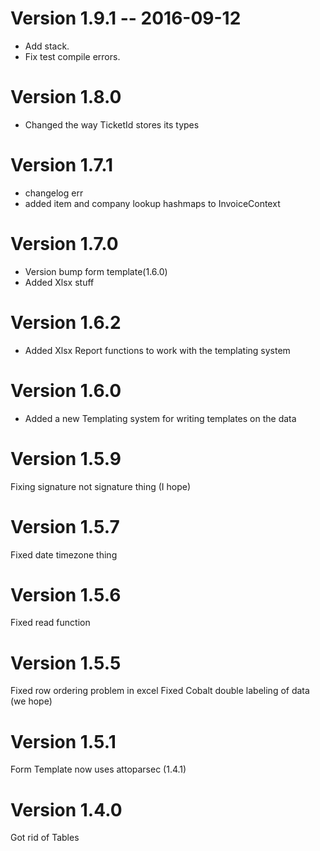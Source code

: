 # Version 1.9.1 -- 2016-09-12
* Add stack.
* Fix test compile errors.

# Version 1.8.0
* Changed the way TicketId stores its types

# Version 1.7.1
* changelog err
* added item and company lookup hashmaps to InvoiceContext

# Version 1.7.0
* Version bump form template(1.6.0)
* Added Xlsx stuff

# Version 1.6.2
* Added Xlsx Report functions to work with the templating system

# Version 1.6.0
* Added a new Templating system for writing templates on the data

# Version 1.5.9
Fixing signature not signature thing (I hope)

# Version 1.5.7
Fixed date timezone thing

# Version 1.5.6
Fixed read function

# Version 1.5.5
Fixed row ordering problem in excel
Fixed Cobalt double labeling of data (we hope)

# Version 1.5.1
Form Template now uses attoparsec (1.4.1)

# Version 1.4.0
Got rid of Tables
